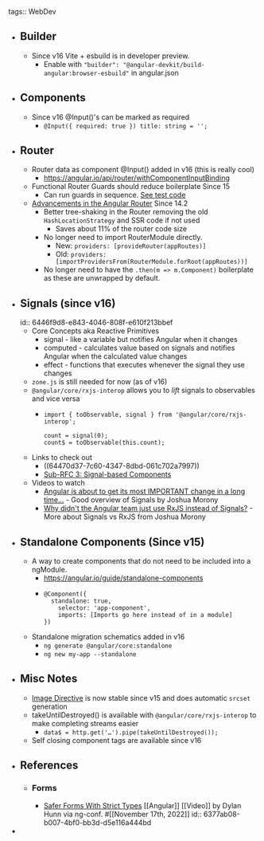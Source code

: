 tags:: WebDev

- ## Builder
	- Since v16 Vite + esbuild is in developer preview.
		- Enable with `"builder": "@angular-devkit/build-angular:browser-esbuild"` in angular.json
- ## Components
	- Since v16 @Input()'s can be marked as required
		- `@Input({ required: true }) title: string = '';`
- ## Router
	- Router data as component @Input() added in v16 (this is really cool)
		- https://angular.io/api/router/withComponentInputBinding
	- Functional Router Guards should reduce boilerplate Since 15
		- Can run guards in sequence. [See test code](https://github.com/angular/angular/blob/8546b17adec01de69bf314a959ef2d12f6638eb9/packages/router/test/integration.spec.ts#L5157-L5194)
	- [Advancements in the Angular Router](https://blog.angular.io/advancements-in-the-angular-router-5d69ec4c032) Since 14.2
		- Better tree-shaking in the Router removing the old `HashLocationStrategy` and SSR code if not used
			- Saves about 11% of the router code size
		- No longer need to import RouterModule directly.
			- New: `providers: [provideRouter(appRoutes)]`
			- Old: `providers: [importProvidersFrom(RouterModule.forRoot(appRoutes))]`
		- No longer need to have the `.then(m => m.Component)` boilerplate as these are unwrapped by default.
- ## Signals (since v16)
  id:: 6446f9d8-e843-4046-808f-e610f213bbef
	- Core Concepts aka Reactive Primitives
		- signal - like a variable but notifies Angular when it changes
		- computed - calculates value based on signals and notifies Angular when the calculated value changes
		- effect - functions that executes whenever the signal they use changes
	- `zone.js` is still needed for now (as of v16)
	- `@angular/core/rxjs-interop` allows you to *lift* signals to observables and vice versa
		- ```
		  import { toObservable, signal } from '@angular/core/rxjs-interop';
		  
		  count = signal(0);
		  count$ = toObservable(this.count);
		  ```
	- Links to check out
		- ((64470d37-7c60-4347-8dbd-061c702a7997))
		- [Sub-RFC 3: Signal-based Components](https://github.com/angular/angular/discussions/49682)
	- Videos to watch
		- [Angular is about to get its most IMPORTANT change in a long time...](https://www.youtube.com/watch?v=4FkFmn0LmLI) - Good overview of Signals by Joshua Morony
		- [Why didn't the Angular team just use RxJS instead of Signals?](https://www.youtube.com/watch?v=iA6iyoantuo) - More about Signals vs RxJS from Joshua Morony
- ## Standalone Components (Since v15)
	- A way to create components that do not need to be included into a ngModule.
		- https://angular.io/guide/standalone-components
		- ```
		  @Component({
		  	standalone: true,
		      selector: 'app-component',
		      imports: [Imports go here instead of in a module]
		  })
		  ```
	- Standalone migration schematics added in v16
		- `ng generate @angular/core:standalone`
		- `ng new my-app --standalone`
- ## Misc Notes
	- [Image Directive](https://developer.chrome.com/blog/angular-image-directive/) is now stable since v15 and does automatic `srcset` generation
	- takeUntilDestroyed() is available with `@angular/core/rxjs-interop` to make completing streams easier
		- `data$ = http.get('…').pipe(takeUntilDestroyed());`
	- Self closing component tags are available since v16
- ## References
	- ### Forms
		- [Safer Forms With Strict Types](https://www.youtube.com/watch?v=Z-vwuG_szVk) [[Angular]] [[Video]] by Dylan Hunn via ng-conf. #[[November 17th, 2022]]
		  id:: 6377ab08-b007-4bf0-bb3d-d5e116a444bd
-